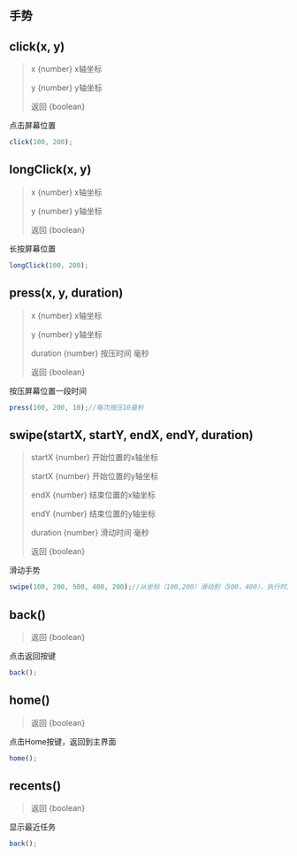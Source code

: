 ## 手势

## click(x, y)
> x {number} x轴坐标
> 
> y {number} y轴坐标
> 
> 返回 {boolean}

点击屏幕位置

```javascript
click(100, 200);
```

## longClick(x, y)
> x {number} x轴坐标
> 
> y {number} y轴坐标
> 
> 返回 {boolean}

长按屏幕位置

```javascript
longClick(100, 200);
```

## press(x, y, duration)
> x {number} x轴坐标
> 
> y {number} y轴坐标
> 
> duration {number} 按压时间  毫秒
> 
> 返回 {boolean}

按压屏幕位置一段时间

```javascript
press(100, 200, 10);//每次按压10毫秒
```

## swipe(startX, startY, endX, endY, duration)
> startX {number} 开始位置的x轴坐标
> 
> startX {number} 开始位置的y轴坐标
> 
> endX {number} 结束位置的x轴坐标
> 
> endY {number} 结束位置的y轴坐标
> 
> duration {number} 滑动时间  毫秒
> 
> 返回 {boolean}

滑动手势

```javascript
swipe(100, 200, 500, 400, 200);//从坐标（100,200）滑动到（500，400），执行时间为200毫秒
```

## back()
> 返回 {boolean}

点击返回按键

```javascript
back();
```

## home()
> 返回 {boolean}

点击Home按键，返回到主界面

```javascript
home();
```

## recents()
> 返回 {boolean}

显示最近任务

```javascript
back();
```
